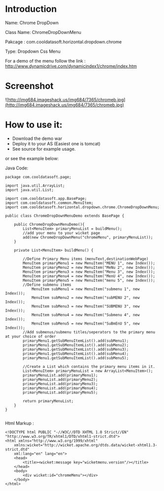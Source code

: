 # Introduction #

Name: Chrome DropDown

Class Name: ChromeDropDownMenu

Pakcage : com.cooldatasoft.horizontal.dropdown.chrome

Type: Dropdown Css Menu



For a demo of the menu follow the link :
http://www.dynamicdrive.com/dynamicindex1/chrome/index.htm

# Screenshot #
![http://img684.imageshack.us/img684/7365/chromeb.jpg](http://img684.imageshack.us/img684/7365/chromeb.jpg)

# How to use it: #

  * Download the demo war
  * Deploy it to your AS (Easiest one is tomcat)
  * See source for example usage.

or see the example below:


Java Code:

```
package com.cooldatasoft.page;

import java.util.ArrayList;
import java.util.List;

import com.cooldatasoft.app.BasePage;
import com.cooldatasoft.common.MenuItem;
import com.cooldatasoft.horizontal.dropdown.chrome.ChromeDropDownMenu;

public class ChromeDropDownMenuDemo extends BasePage {

	public ChromeDropDownMenuDemo(){
		List<MenuItem> primaryMenuList = buildMenu();
		//add your menu to your wicket page
		add(new ChromeDropDownMenu("chromeMenu", primaryMenuList));
	}
	
	private List<MenuItem> buildMenu() {
		
		//Define Primary Menu items (menuText,destinationWebPage)		
		MenuItem primaryMenu1 = new MenuItem("MENU 1", new Index());
		MenuItem primaryMenu2 = new MenuItem("MeNu 2", new Index());
		MenuItem primaryMenu3 = new MenuItem("Menu 3", new Index());
		MenuItem primaryMenu4 = new MenuItem("MenU 4", new Index());
		MenuItem primaryMenu5 = new MenuItem("menu 5", new Index());
		//Define submenu items
			MenuItem subMenu1 = new MenuItem("submenu 1", new Index());
			MenuItem subMenu2 = new MenuItem("subMENU 2", new Index());
			MenuItem subMenu3 = new MenuItem("SUBMENU 3", new Index());
			MenuItem subMenu4 = new MenuItem("Submenu 4", new Index());
			MenuItem subMenu5 = new MenuItem("SuBmEnU 5", new Index());
		//Add submenus/submenu titles/seperators to the primary menu at your choice of order
		primaryMenu1.getSubMenuItemList().add(subMenu1);
		primaryMenu1.getSubMenuItemList().add(subMenu2);
		primaryMenu1.getSubMenuItemList().add(subMenu3);
		primaryMenu1.getSubMenuItemList().add(subMenu4);
		primaryMenu1.getSubMenuItemList().add(subMenu5);
		
		//Create a List which contains the primary menu items in it.	
		List<MenuItem> primaryMenuList = new ArrayList<MenuItem>();
		primaryMenuList.add(primaryMenu1);
		primaryMenuList.add(primaryMenu2);
		primaryMenuList.add(primaryMenu3);
		primaryMenuList.add(primaryMenu4);
		primaryMenuList.add(primaryMenu5);
		
		return primaryMenuList;
	}
}


```


Html Markup :


```
<!DOCTYPE html PUBLIC "-//W3C//DTD XHTML 1.0 Strict//EN" "http://www.w3.org/TR/xhtml1/DTD/xhtml1-strict.dtd">
<html xmlns="http://www.w3.org/1999/xhtml"
	xmlns:wicket="http://wicket.apache.org/dtds.data/wicket-xhtml1.3-strict.dtd"
	xml:lang="en" lang="en">
	<head>
		<title><wicket:message key="wicketmenu.version"/></title>
	</head>
	<body>
		<div wicket:id="chromeMenu"></div>
	</body>
</html>

```